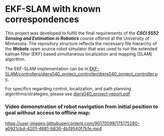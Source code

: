 # EKF-SLAM with known correspondences

This project was developed to fulfill the final requirements of the ***CSCI 5552 Sensing and Estimation in Robotics*** course offered at the University of Minnesota. The repository structure reflects the necessary file hierarchy of the ***Webots*** open source robot simulator that was used to run the extended kalman filter (EKF) based simultaneous localization and mapping (SLAM) algorithm.

The EKF-SLAM implementation can be in [EKF-SLAM/controllers/diers040_project_controller/diers040_project_controller.py](controllers/diers040_project_controller/diers040_project_controller.py).

For specifics regarding control, localization, and path planning algorithms/strategies, please see [diers040_project-report.pdf](diers040_project-report.pdf).

### Video demonstration of robot navigation from initial position to goal without access to offline map:
https://user-images.githubusercontent.com/90170599/175175280-a0921cbd-4201-4681-b836-4b19540f7b1e.mp4

